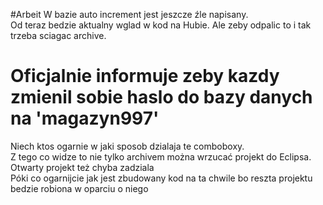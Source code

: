 #Arbeit
W bazie auto increment jest jeszcze źle napisany. <br>
Od teraz bedzie aktualny wglad w kod na Hubie. Ale zeby odpalic to i tak trzeba sciagac archive.<br>
# Oficjalnie informuje zeby kazdy zmienil sobie haslo do bazy danych na  'magazyn997'<br>
Niech ktos ogarnie w jaki sposob dzialaja te comboboxy.<br>Z tego co widze to nie tylko archivem można wrzucać projekt do Eclipsa. Otwarty projekt też chyba zadziala<br>
Póki co ogarnijcie jak jest zbudowany kod na ta chwile bo reszta projektu bedzie robiona w oparciu o niego<br>
